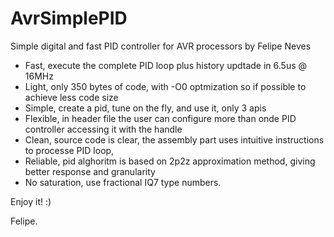 AvrSimplePID
============

Simple digital and fast PID controller for AVR processors by Felipe Neves

- Fast, execute the complete PID loop plus history updtade in 6.5us @ 16MHz
- Light, only 350 bytes of code, with -O0 optmization so if possible to achieve less code size
- Simple, create a pid, tune on the fly, and use it, only 3 apis
- Flexible, in header file the user can configure more than onde PID controller accessing it with the handle
- Clean, source code is clear, the assembly part uses intuitive instructions to processe PID loop,
- Reliable, pid alghoritm is based on 2p2z approximation method, giving better response and granularity
- No saturation, use fractional IQ7 type numbers.


Enjoy it! :)

Felipe.
